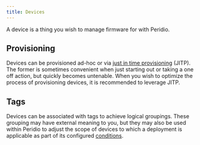 ```yaml
---
title: Devices
---
```


A device is a thing you wish to manage firmware for with Peridio.

## Provisioning

Devices can be provisioned ad-hoc or via [just in time provisioning](just-in-time-provisioning) (JITP). The former is sometimes convenient when just starting out or taking a one off action, but quickly becomes untenable. When you wish to optimize the process of provisioning devices, it is recommended to leverage JITP.

## Tags

Devices can be associated with tags to achieve logical groupings. These grouping may have external meaning to you, but they may also be used within Peridio to adjust the scope of devices to which a deployment is applicable as part of its configured [conditions](deployments#tags).
